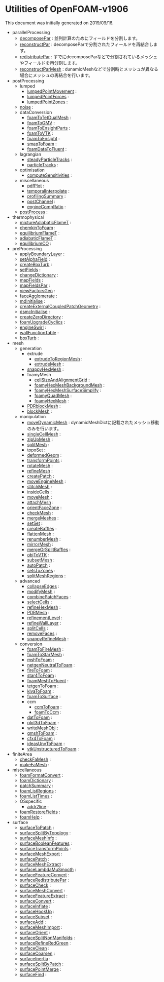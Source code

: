 # Utilities of OpenFOAM-v1906

This document was initially generated on 2019/09/16.

- parallelProcessing
    - [decomposePar](parallelProcessing/decomposePar/decomposePar.md) : 並列計算のためにフィールドを分割します。
    - [reconstructPar](parallelProcessing/reconstructPar/reconstructPar.md) : decomposeParで分割されたフィールドを再結合します。
    - [redistributePar](parallelProcessing/redistributePar/redistributePar.md) : すでにdecomposeParなどで分割されているメッシュやフィールドを再分割します。
    - [reconstructParMesh](parallelProcessing/reconstructParMesh/reconstructParMesh.md) : dunamicMeshなどで分割時とメッシュが異なる場合にメッシュの再結合を行います。
- postProcessing
    - lumped
        - [lumpedPointMovement](postProcessing/lumped/lumpedPointMovement/lumpedPointMovement.md) : 
        - [lumpedPointForces](postProcessing/lumped/lumpedPointForces/lumpedPointForces.md) : 
        - [lumpedPointZones](postProcessing/lumped/lumpedPointZones/lumpedPointZones.md) : 
    - [noise](postProcessing/noise/noise.md) : 
    - dataConversion
        - [foamToTetDualMesh](postProcessing/dataConversion/foamToTetDualMesh/foamToTetDualMesh.md) : 
        - [foamToGMV](postProcessing/dataConversion/foamToGMV/foamToGMV.md) : 
        - [foamToEnsightParts](postProcessing/dataConversion/foamToEnsightParts/foamToEnsightParts.md) : 
        - [foamToVTK](postProcessing/dataConversion/foamToVTK/foamToVTK.md) : 
        - [foamToEnsight](postProcessing/dataConversion/foamToEnsight/foamToEnsight.md) : 
        - [smapToFoam](postProcessing/dataConversion/smapToFoam/smapToFoam.md) : 
        - [foamDataToFluent](postProcessing/dataConversion/foamDataToFluent/foamDataToFluent.md) : 
    - lagrangian
        - [steadyParticleTracks](postProcessing/lagrangian/steadyParticleTracks/steadyParticleTracks.md) : 
        - [particleTracks](postProcessing/lagrangian/particleTracks/particleTracks.md) : 
    - optimisation
        - [computeSensitivities](postProcessing/optimisation/computeSensitivities/computeSensitivities.md) : 
    - miscellaneous
        - [pdfPlot](postProcessing/miscellaneous/pdfPlot/pdfPlot.md) : 
        - [temporalInterpolate](postProcessing/miscellaneous/temporalInterpolate/temporalInterpolate.md) : 
        - [profilingSummary](postProcessing/miscellaneous/profilingSummary/profilingSummary.md) : 
        - [postChannel](postProcessing/miscellaneous/postChannel/postChannel.md) : 
        - [engineCompRatio](postProcessing/miscellaneous/engineCompRatio/engineCompRatio.md) : 
    - [postProcess](postProcessing/postProcess/postProcess.md) : 
- thermophysical
    - [mixtureAdiabaticFlameT](thermophysical/mixtureAdiabaticFlameT/mixtureAdiabaticFlameT.md) : 
    - [chemkinToFoam](thermophysical/chemkinToFoam/chemkinToFoam.md) : 
    - [equilibriumFlameT](thermophysical/equilibriumFlameT/equilibriumFlameT.md) : 
    - [adiabaticFlameT](thermophysical/adiabaticFlameT/adiabaticFlameT.md) : 
    - [equilibriumCO](thermophysical/equilibriumCO/equilibriumCO.md) : 
- preProcessing
    - [applyBoundaryLayer](preProcessing/applyBoundaryLayer/applyBoundaryLayer.md) : 
    - [setAlphaField](preProcessing/setAlphaField/setAlphaField.md) : 
    - [createBoxTurb](preProcessing/createBoxTurb/createBoxTurb.md) : 
    - [setFields](preProcessing/setFields/setFields.md) : 
    - [changeDictionary](preProcessing/changeDictionary/changeDictionary.md) : 
    - [mapFields](preProcessing/mapFields/mapFields.md) : 
    - [mapFieldsPar](preProcessing/mapFieldsPar/mapFieldsPar.md) : 
    - [viewFactorsGen](preProcessing/viewFactorsGen/viewFactorsGen.md) : 
    - [faceAgglomerate](preProcessing/faceAgglomerate/faceAgglomerate.md) : 
    - [mdInitialise](preProcessing/mdInitialise/mdInitialise.md) : 
    - [createExternalCoupledPatchGeometry](preProcessing/createExternalCoupledPatchGeometry/createExternalCoupledPatchGeometry.md) : 
    - [dsmcInitialise](preProcessing/dsmcInitialise/dsmcInitialise.md) : 
    - [createZeroDirectory](preProcessing/createZeroDirectory/createZeroDirectory.md) : 
    - [foamUpgradeCyclics](preProcessing/foamUpgradeCyclics/foamUpgradeCyclics.md) : 
    - [engineSwirl](preProcessing/engineSwirl/engineSwirl.md) : 
    - [wallFunctionTable](preProcessing/wallFunctionTable/wallFunctionTable.md) : 
    - [boxTurb](preProcessing/boxTurb/boxTurb.md) : 
- mesh
    - generation
        - extrude
            - [extrudeToRegionMesh](mesh/generation/extrude/extrudeToRegionMesh/extrudeToRegionMesh.md) : 
            - [extrudeMesh](mesh/generation/extrude/extrudeMesh/extrudeMesh.md) : 
        - [snappyHexMesh](mesh/generation/snappyHexMesh/snappyHexMesh.md) : 
        - foamyMesh
            - [cellSizeAndAlignmentGrid](mesh/generation/foamyMesh/cellSizeAndAlignmentGrid/cellSizeAndAlignmentGrid.md) : 
            - [foamyHexMeshBackgroundMesh](mesh/generation/foamyMesh/foamyHexMeshBackgroundMesh/foamyHexMeshBackgroundMesh.md) : 
            - [foamyHexMeshSurfaceSimplify](mesh/generation/foamyMesh/foamyHexMeshSurfaceSimplify/foamyHexMeshSurfaceSimplify.md) : 
            - [foamyQuadMesh](mesh/generation/foamyMesh/foamyQuadMesh/foamyQuadMesh.md) : 
            - [foamyHexMesh](mesh/generation/foamyMesh/foamyHexMesh/foamyHexMesh.md) : 
        - [PDRblockMesh](mesh/generation/PDRblockMesh/PDRblockMesh.md) : 
        - [blockMesh](mesh/generation/blockMesh/blockMesh.md) : 
    - manipulation
        - [moveDynamicMesh](mesh/manipulation/moveDynamicMesh/moveDynamicMesh.md) : dynamicMeshDictに記載されたメッシュ移動のみを行います。
        - [singleCellMesh](mesh/manipulation/singleCellMesh/singleCellMesh.md) : 
        - [zipUpMesh](mesh/manipulation/zipUpMesh/zipUpMesh.md) : 
        - [splitMesh](mesh/manipulation/splitMesh/splitMesh.md) : 
        - [topoSet](mesh/manipulation/topoSet/topoSet.md) : 
        - [deformedGeom](mesh/manipulation/deformedGeom/deformedGeom.md) : 
        - [transformPoints](mesh/manipulation/transformPoints/transformPoints.md) : 
        - [rotateMesh](mesh/manipulation/rotateMesh/rotateMesh.md) : 
        - [refineMesh](mesh/manipulation/refineMesh/refineMesh.md) : 
        - [createPatch](mesh/manipulation/createPatch/createPatch.md) : 
        - [moveEngineMesh](mesh/manipulation/moveEngineMesh/moveEngineMesh.md) : 
        - [stitchMesh](mesh/manipulation/stitchMesh/stitchMesh.md) : 
        - [insideCells](mesh/manipulation/insideCells/insideCells.md) : 
        - [moveMesh](mesh/manipulation/moveMesh/moveMesh.md) : 
        - [attachMesh](mesh/manipulation/attachMesh/attachMesh.md) : 
        - [orientFaceZone](mesh/manipulation/orientFaceZone/orientFaceZone.md) : 
        - [checkMesh](mesh/manipulation/checkMesh/checkMesh.md) : 
        - [mergeMeshes](mesh/manipulation/mergeMeshes/mergeMeshes.md) : 
        - [setSet](mesh/manipulation/setSet/setSet.md) : 
        - [createBaffles](mesh/manipulation/createBaffles/createBaffles.md) : 
        - [flattenMesh](mesh/manipulation/flattenMesh/flattenMesh.md) : 
        - [renumberMesh](mesh/manipulation/renumberMesh/renumberMesh.md) : 
        - [mirrorMesh](mesh/manipulation/mirrorMesh/mirrorMesh.md) : 
        - [mergeOrSplitBaffles](mesh/manipulation/mergeOrSplitBaffles/mergeOrSplitBaffles.md) : 
        - [objToVTK](mesh/manipulation/objToVTK/objToVTK.md) : 
        - [subsetMesh](mesh/manipulation/subsetMesh/subsetMesh.md) : 
        - [autoPatch](mesh/manipulation/autoPatch/autoPatch.md) : 
        - [setsToZones](mesh/manipulation/setsToZones/setsToZones.md) : 
        - [splitMeshRegions](mesh/manipulation/splitMeshRegions/splitMeshRegions.md) : 
    - advanced
        - [collapseEdges](mesh/advanced/collapseEdges/collapseEdges.md) : 
        - [modifyMesh](mesh/advanced/modifyMesh/modifyMesh.md) : 
        - [combinePatchFaces](mesh/advanced/combinePatchFaces/combinePatchFaces.md) : 
        - [selectCells](mesh/advanced/selectCells/selectCells.md) : 
        - [refineHexMesh](mesh/advanced/refineHexMesh/refineHexMesh.md) : 
        - [PDRMesh](mesh/advanced/PDRMesh/PDRMesh.md) : 
        - [refinementLevel](mesh/advanced/refinementLevel/refinementLevel.md) : 
        - [refineWallLayer](mesh/advanced/refineWallLayer/refineWallLayer.md) : 
        - [splitCells](mesh/advanced/splitCells/splitCells.md) : 
        - [removeFaces](mesh/advanced/removeFaces/removeFaces.md) : 
        - [snappyRefineMesh](mesh/advanced/snappyRefineMesh/snappyRefineMesh.md) : 
    - conversion
        - [foamToFireMesh](mesh/conversion/foamToFireMesh/foamToFireMesh.md) : 
        - [foamToStarMesh](mesh/conversion/foamToStarMesh/foamToStarMesh.md) : 
        - [mshToFoam](mesh/conversion/mshToFoam/mshToFoam.md) : 
        - [netgenNeutralToFoam](mesh/conversion/netgenNeutralToFoam/netgenNeutralToFoam.md) : 
        - [fireToFoam](mesh/conversion/fireToFoam/fireToFoam.md) : 
        - [star4ToFoam](mesh/conversion/star4ToFoam/star4ToFoam.md) : 
        - [foamMeshToFluent](mesh/conversion/foamMeshToFluent/foamMeshToFluent.md) : 
        - [tetgenToFoam](mesh/conversion/tetgenToFoam/tetgenToFoam.md) : 
        - [kivaToFoam](mesh/conversion/kivaToFoam/kivaToFoam.md) : 
        - [foamToSurface](mesh/conversion/foamToSurface/foamToSurface.md) : 
        - ccm
            - [ccmToFoam](mesh/conversion/ccm/ccmToFoam/ccmToFoam.md) : 
            - [foamToCcm](mesh/conversion/ccm/foamToCcm/foamToCcm.md) : 
        - [datToFoam](mesh/conversion/datToFoam/datToFoam.md) : 
        - [plot3dToFoam](mesh/conversion/plot3dToFoam/plot3dToFoam.md) : 
        - [writeMeshObj](mesh/conversion/writeMeshObj/writeMeshObj.md) : 
        - [gmshToFoam](mesh/conversion/gmshToFoam/gmshToFoam.md) : 
        - [cfx4ToFoam](mesh/conversion/cfx4ToFoam/cfx4ToFoam.md) : 
        - [ideasUnvToFoam](mesh/conversion/ideasUnvToFoam/ideasUnvToFoam.md) : 
        - [vtkUnstructuredToFoam](mesh/conversion/vtkUnstructuredToFoam/vtkUnstructuredToFoam.md) : 
- finiteArea
    - [checkFaMesh](finiteArea/checkFaMesh/checkFaMesh.md) : 
    - [makeFaMesh](finiteArea/makeFaMesh/makeFaMesh.md) : 
- miscellaneous
    - [foamFormatConvert](miscellaneous/foamFormatConvert/foamFormatConvert.md) : 
    - [foamDictionary](miscellaneous/foamDictionary/foamDictionary.md) : 
    - [patchSummary](miscellaneous/patchSummary/patchSummary.md) : 
    - [foamListRegions](miscellaneous/foamListRegions/foamListRegions.md) : 
    - [foamListTimes](miscellaneous/foamListTimes/foamListTimes.md) : 
    - OSspecific
        - [addr2line](miscellaneous/OSspecific/addr2line/addr2line.md) : 
    - [foamRestoreFields](miscellaneous/foamRestoreFields/foamRestoreFields.md) : 
    - [foamHelp](miscellaneous/foamHelp/foamHelp.md) : 
- surface
    - [surfaceToPatch](surface/surfaceToPatch/surfaceToPatch.md) : 
    - [surfaceSplitByTopology](surface/surfaceSplitByTopology/surfaceSplitByTopology.md) : 
    - [surfaceMeshInfo](surface/surfaceMeshInfo/surfaceMeshInfo.md) : 
    - [surfaceBooleanFeatures](surface/surfaceBooleanFeatures/surfaceBooleanFeatures.md) : 
    - [surfaceTransformPoints](surface/surfaceTransformPoints/surfaceTransformPoints.md) : 
    - [surfaceMeshExport](surface/surfaceMeshExport/surfaceMeshExport.md) : 
    - [surfacePatch](surface/surfacePatch/surfacePatch.md) : 
    - [surfaceMeshExtract](surface/surfaceMeshExtract/surfaceMeshExtract.md) : 
    - [surfaceLambdaMuSmooth](surface/surfaceLambdaMuSmooth/surfaceLambdaMuSmooth.md) : 
    - [surfaceFeatureConvert](surface/surfaceFeatureConvert/surfaceFeatureConvert.md) : 
    - [surfaceRedistributePar](surface/surfaceRedistributePar/surfaceRedistributePar.md) : 
    - [surfaceCheck](surface/surfaceCheck/surfaceCheck.md) : 
    - [surfaceMeshConvert](surface/surfaceMeshConvert/surfaceMeshConvert.md) : 
    - [surfaceFeatureExtract](surface/surfaceFeatureExtract/surfaceFeatureExtract.md) : 
    - [surfaceConvert](surface/surfaceConvert/surfaceConvert.md) : 
    - [surfaceInflate](surface/surfaceInflate/surfaceInflate.md) : 
    - [surfaceHookUp](surface/surfaceHookUp/surfaceHookUp.md) : 
    - [surfaceSubset](surface/surfaceSubset/surfaceSubset.md) : 
    - [surfaceAdd](surface/surfaceAdd/surfaceAdd.md) : 
    - [surfaceMeshImport](surface/surfaceMeshImport/surfaceMeshImport.md) : 
    - [surfaceOrient](surface/surfaceOrient/surfaceOrient.md) : 
    - [surfaceSplitNonManifolds](surface/surfaceSplitNonManifolds/surfaceSplitNonManifolds.md) : 
    - [surfaceRefineRedGreen](surface/surfaceRefineRedGreen/surfaceRefineRedGreen.md) : 
    - [surfaceClean](surface/surfaceClean/surfaceClean.md) : 
    - [surfaceCoarsen](surface/surfaceCoarsen/surfaceCoarsen.md) : 
    - [surfaceInertia](surface/surfaceInertia/surfaceInertia.md) : 
    - [surfaceSplitByPatch](surface/surfaceSplitByPatch/surfaceSplitByPatch.md) : 
    - [surfacePointMerge](surface/surfacePointMerge/surfacePointMerge.md) : 
    - [surfaceFind](surface/surfaceFind/surfaceFind.md) : 
